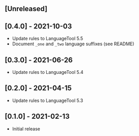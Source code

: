 ## [Unreleased]

## [0.4.0] - 2021-10-03

- Update rules to LanguageTool 5.5
- Document `_one` and `_two` language suffixes (see README)

## [0.3.0] - 2021-06-26

- Update rules to LanguageTool 5.4

## [0.2.0] - 2021-04-15

- Update rules to LanguageTool 5.3

## [0.1.0] - 2021-02-13

- Initial release
